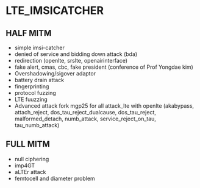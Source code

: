 # LTE_IMSICATCHER

## HALF MITM
* simple imsi-catcher
* denied of service and bidding down attack (bda)
* redirection (openlte, srslte, openairinterface)
* fake alert, cmas, cbc, fake president (conference of Prof Yongdae kim)
* Overshadowing/sigover adaptor
* battery drain attack
* fingerprinting 
* protocol fuzzing
* LTE fuuzzing
* Advanced attack fork mgp25 for all attack_lte with openlte (akabypass, attach_reject, dos_tau_reject_dualcause, dos_tau_reject, malformed_detach, numb_attack, service_reject_on_tau, tau_numb_attack)


## FULL MITM
* null ciphering
* imp4GT
* aLTEr attack
* femtocell and diameter problem
